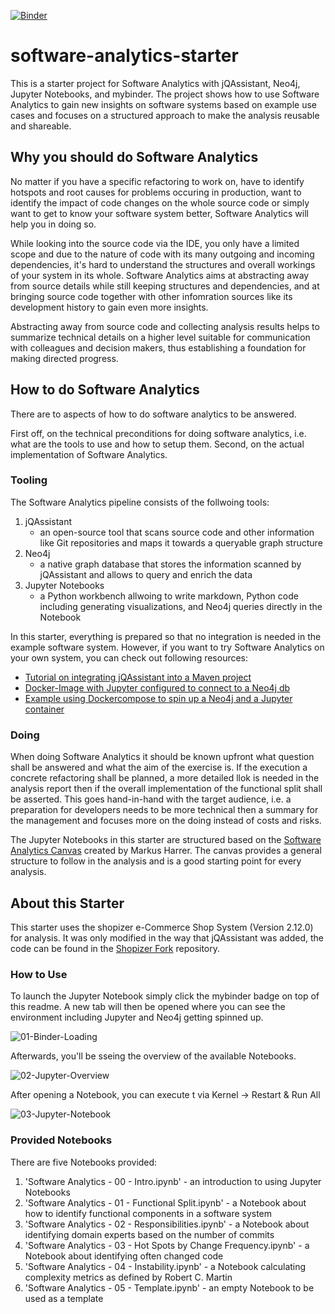 [![Binder](https://mybinder.org/badge_logo.svg)](https://mybinder.org/v2/gh/buschmais/software-analytics-starter/master)

# software-analytics-starter

This is a starter project for Software Analytics with jQAssistant, Neo4j, Jupyter Notebooks, and mybinder.
The project shows how to use Software Analytics to gain new insights on software systems based on example use cases and 
focuses on a structured approach to make the analysis reusable and shareable. 

## Why you should do Software Analytics

No matter if you have a specific refactoring to work on, have to identify hotspots and root causes for problems occuring in production, want to identify the impact of code changes on the whole source code or simply want to get to know your software system better, Software Analytics will help you in doing so.

While looking into the source code via the IDE, you only have a limited scope and due to the nature of code with its many outgoing and incoming dependencies, it's hard to understand the structures and overall workings of your system in its whole. Software Analytics aims at abstracting away from source details while still keeping structures and dependencies, and at bringing source code together with other infomration sources like its development history to gain even more insights.

Abstracting away from source code and collecting analysis results helps to summarize technical details on a higher level suitable for communication with colleagues and decision makers, thus establishing a foundation for making directed progress.

## How to do Software Analytics

There are to aspects of how to do software analytics to be answered.

First off, on the technical preconditions for doing software analytics, i.e. what are the tools to use and how to setup them. 
Second, on the actual implementation of Software Analytics.

### Tooling 

The Software Analytics pipeline consists of the follwoing tools:

1. jQAssistant
    * an open-source tool that scans source code and other information like Git repositories and maps it towards a queryable graph structure
2. Neo4j
    * a native graph database that stores the information scanned by jQAssistant and allows to query and enrich the data
3. Jupyter Notebooks
    * a Python workbench allwoing to write markdown, Python code including generating visualizations, and Neo4j queries directly in the Notebook

In this starter, everything is prepared so that no integration is needed in the example software system. However,
if you want to try Software Analytics on your own system, you can check out following resources:

- [Tutorial on integrating jQAssistant into a Maven project](https://101.jqassistant.org/getting-started-spring-boot-maven/index.html)
- [Docker-Image with Jupyter configured to connect to a Neo4j db](https://github.com/jQAssistant/jqa-docker-images/blob/master/jupyter-notebook/README.md)
- [Example using Dockercompose to spin up a Neo4j and a Jupyter container](https://github.com/jqassistant-demo/cwa-server/blob/feature/jqassistant/jqassistant-docker-compose.yml)

### Doing

When doing Software Analytics it should be known upfront what question shall be answered and what the aim of the exercise is.
If the execution a concrete refactoring shall be planned, a more detailed llok is needed in the analysis report then if the overall implementation of the functional split shall be asserted. This goes hand-in-hand with the target audience, i.e. a preparation for developers needs to be more technical then a summary for the management and focuses more on the doing instead of costs and risks. 

The Jupyter Notebooks in this starter are structured based on the [Software Analytics Canvas](https://www.feststelltaste.de/software-analytics-canvas/) created by Markus Harrer. The canvas provides a general structure to follow in the analysis and is a good starting point for every analysis.

## About this Starter

This starter uses the shopizer e-Commerce Shop System (Version 2.12.0) for analysis. It was only modified in the way that jQAssistant was added, the code can be found in the [Shopizer Fork](https://github.com/buschmais/shopizer) repository.

### How to Use

To launch the Jupyter Notebook simply click the mybinder badge on top of this readme. 
A new tab will then be opened where you can see the environment including Jupyter and Neo4j getting spinned up.

![01-Binder-Loading](https://user-images.githubusercontent.com/6312229/128904466-0db93783-fca2-4aa3-b3eb-067dab5f6eef.png)

Afterwards, you'll be sseing the overview of the available Notebooks.

![02-Jupyter-Overview](https://user-images.githubusercontent.com/6312229/128904557-9ee68b2c-37fc-43ee-bd91-dc64ecd31157.png)

After opening a Notebook, you can execute t via Kernel -> Restart & Run All

![03-Jupyter-Notebook](https://user-images.githubusercontent.com/6312229/128904657-0027443a-8093-4b42-8987-d3693c5ac118.png)

### Provided Notebooks

There are five Notebooks provided:

1. 'Software Analytics - 00 - Intro.ipynb' - an introduction to using Jupyter Notebooks
2. 'Software Analytics - 01 - Functional Split.ipynb' - a Notebook about how to identify functional components in a software system
3. 'Software Analytics - 02 - Responsibilities.ipynb' - a Notebook about identifying domain experts based on the number of commits
4. 'Software Analytics - 03 - Hot Spots by Change Frequency.ipynb' - a Notebook about identifying often changed code
5. 'Software Analytics - 04 - Instability.ipynb' - a Notebook calculating complexity metrics as defined by Robert C. Martin
6. 'Software Analytics - 05 - Template.ipynb' - an empty Notebook to be used as a template
